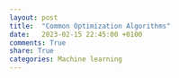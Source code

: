 ```yaml
---
layout: post
title:  "Common Optimization Algorithms"
date:   2023-02-15 22:45:00 +0100
comments: True
share: True
categories: Machine learning
---
```

